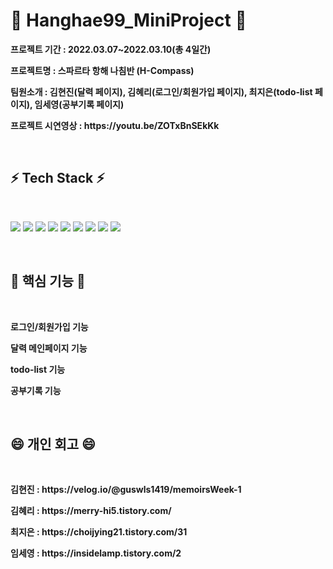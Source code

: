 # 🌱 Hanghae99_MiniProject 🌱

<p><strong>프로젝트 기간 : 2022.03.07~2022.03.10(총 4일간)</strong></p>
<p><strong>프로젝트명 : 스파르타 항해 나침반 (H-Compass)</strong></p>
<p><strong>팀원소개 : 김현진(달력 페이지), 김혜리(로그인/회원가입 페이지), 최지은(todo-list 페이지), 임세영(공부기록 페이지)</strong></p>
<p><strong>프로젝트 시연영상 : https://youtu.be/ZOTxBnSEkKk</strong></p>
<br>
<h2><strong>⚡ Tech Stack ⚡</strong></h2>
</br>
<p><img src="https://img.shields.io/badge/Html-E34F26?style=flat-square&logo=Html5&logoColor=white"/> <img src="https://img.shields.io/badge/CSS-1572B6?style=flat-square&logo=CSS3&logoColor=white"/> <img src="https://img.shields.io/badge/JavaScript-F7DF1E?style=flat-square&logo=JavaScript&logoColor=white"/> <img src="https://img.shields.io/badge/Python-3776AB?style=flat-square&logo=Python&logoColor=white"/> <img src="https://img.shields.io/badge/MongoDB-47A248?style=flat-square&logo=MongoDB&logoColor=white"/> <img src="https://img.shields.io/badge/Flask-000000?style=flat-square&logo=Flask&logoColor=white"/> <img src="https://img.shields.io/badge/Jinja-B41717?style=flat-square&logo=Jinja&logoColor=white"/> <img src="https://img.shields.io/badge/Linux-FCC624?style=flat-square&logo=Linux&logoColor=white"/> <img src="https://img.shields.io/badge/AWS-003366?style=flat-square&logo=AWS&logoColor=white"/></p>
<br>
<h2><strong>🔭 핵심 기능 🔭</strong></h2>
</br>
<p><strong>로그인/회원가입 기능</strong></p>
<p><strong>달력 메인페이지 기능</strong></p>
<p><strong>todo-list 기능</strong></p>
<p><strong>공부기록 기능</strong></p>
<br>
<h2><strong>😄 개인 회고 😄</strong></h2>
</br>
<p><strong>김현진 : https://velog.io/@guswls1419/memoirsWeek-1</strong></p>
<p><strong>김혜리 : https://merry-hi5.tistory.com/</strong></p>
<p><strong>최지은 : https://choijying21.tistory.com/31</strong></p>
<p><strong>임세영 : https://insidelamp.tistory.com/2
